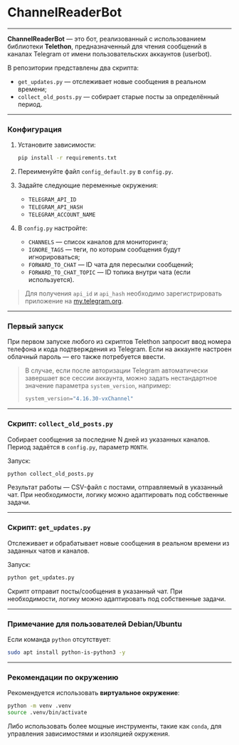 # ChannelReaderBot
___

**ChannelReaderBot** — это бот, реализованный с использованием библиотеки **Telethon**, предназначенный для чтения сообщений в каналах Telegram от имени пользовательских аккаунтов (userbot).

В репозитории представлены два скрипта:
- `get_updates.py` — отслеживает новые сообщения в реальном времени;
- `collect_old_posts.py` — собирает старые посты за определённый период.

---

### Конфигурация

1. Установите зависимости:
   ```bash
   pip install -r requirements.txt
   ```

2. Переименуйте файл `config_default.py` в `config.py`.

3. Задайте следующие переменные окружения:
   - `TELEGRAM_API_ID`
   - `TELEGRAM_API_HASH`
   - `TELEGRAM_ACCOUNT_NAME`

4. В `config.py` настройте:
   - `CHANNELS` — список каналов для мониторинга;
   - `IGNORE_TAGS` — теги, по которым сообщения будут игнорироваться;
   - `FORWARD_TO_CHAT` — ID чата для пересылки сообщений;
   - `FORWARD_TO_CHAT_TOPIC` — ID топика внутри чата (если используется).

> Для получения `api_id` и `api_hash` необходимо зарегистрировать приложение на [my.telegram.org](https://my.telegram.org/apps).

---

### Первый запуск

При первом запуске любого из скриптов Telethon запросит ввод номера телефона и кода подтверждения из Telegram. Если на аккаунте настроен облачный пароль — его также потребуется ввести.

> В случае, если после авторизации Telegram автоматически завершает все сессии аккаунта, можно задать нестандартное значение параметра `system_version`, например:
> ```python
> system_version="4.16.30-vxChannel"
> ```

---

### Скрипт: `collect_old_posts.py`

Собирает сообщения за последние N дней из указанных каналов. Период задаётся в `config.py`, параметр `MONTH`.

Запуск:
```bash
python collect_old_posts.py
```

Результат работы — CSV-файл с постами, отправляемый в указанный чат. При необходимости, логику можно адаптировать под собственные задачи.

---

### Скрипт: `get_updates.py`

Отслеживает и обрабатывает новые сообщения в реальном времени из заданных чатов и каналов.

Запуск:
```bash
python get_updates.py
```
Скрипт отправит посты/сообщения в указанный чат. При необходимости, логику можно адаптировать под собственные задачи.

---

### Примечание для пользователей Debian/Ubuntu

Если команда `python` отсутствует:
```bash
sudo apt install python-is-python3 -y
```

---

### Рекомендации по окружению

Рекомендуется использовать **виртуальное окружение**:
```bash
python -m venv .venv
source .venv/bin/activate
```

Либо использовать более мощные инструменты, такие как `conda`, для управления зависимостями и изоляцией окружения.